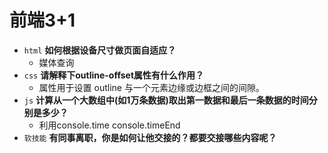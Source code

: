 # 前端3+1
- `html` **如何根据设备尺寸做页面自适应？**
  - 媒体查询
- `css` **请解释下outline-offset属性有什么作用？**
  - 属性用于设置 outline 与一个元素边缘或边框之间的间隙。
- `js` **计算从一个大数组中(如1万条数据)取出第一数据和最后一条数据的时间分别是多少？**
  - 利用console.time console.timeEnd
- `软技能` **有同事离职，你是如何让他交接的？都要交接哪些内容呢？**